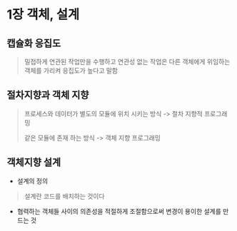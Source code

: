 # 1장 객체, 설계

## 캡슐화 응집도
> 밀접하게 연관된 작업만을 수행하고 연관성 없는 작업은 다른 객체에게 위임하는 객체를 가리켜 응집도가 높다고 말함

## 절차지향과 객체 지향
> 프로세스와 데이터가 별도의 모듈에 위치 시키는 방식 -> 절차 지향적 프로그래밍
> 
> 같은 모듈에 존재 하는 방식 -> 객체 지향 프로그래밍

## 객체지향 설계
- 설계의 정의 
> 설계란 코드를 배치하는 것이다

- 협력하는 객체들 사이의 의존성을 적절하게 조절함으로써 변경이 용이한 설계를 만드는 것
